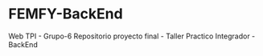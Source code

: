 # FEMFY-BackEnd
Web TPI - Grupo-6 
Repositorio proyecto final - Taller Practico Integrador -BackEnd
